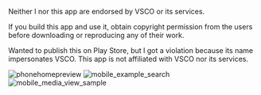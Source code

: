 Neither I nor this app are endorsed by VSCO or its services.

If you build this app and use it, obtain copyright permission from the users before downloading or reproducing any of their work.

Wanted to publish this on Play Store, but I got a violation because its name impersonates VSCO. This app is not affiliated with VSCO nor its services.

![phonehomepreview](https://github.com/lockermanwxlf/Android-Vsco-Downloader/assets/95518889/a071863f-546c-4d84-a5b3-ad92f7dbdb79)
![mobile_example_search](https://github.com/lockermanwxlf/Android-Vsco-Downloader/assets/95518889/1af40237-47ec-4ef8-a551-c59d669cfac0)
![mobile_media_view_sample](https://github.com/lockermanwxlf/Android-Vsco-Downloader/assets/95518889/2dd1d84a-9801-46fe-be7a-7c3aceb744e2)
